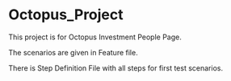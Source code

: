 # Octopus_Project

This project is for Octopus Investment People Page.

The scenarios are given in Feature file. 

There is Step Definition File with all steps for first  test scenarios.

